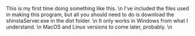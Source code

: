 This is my first time doing something like this. \n
I've included the files used in making this program, but all you should need to do is download the shinstaServer.exe in the dist folder. \n
It only works in Windows from what I understand. \n
MacOS and Linux versions to come later, probably. \n

